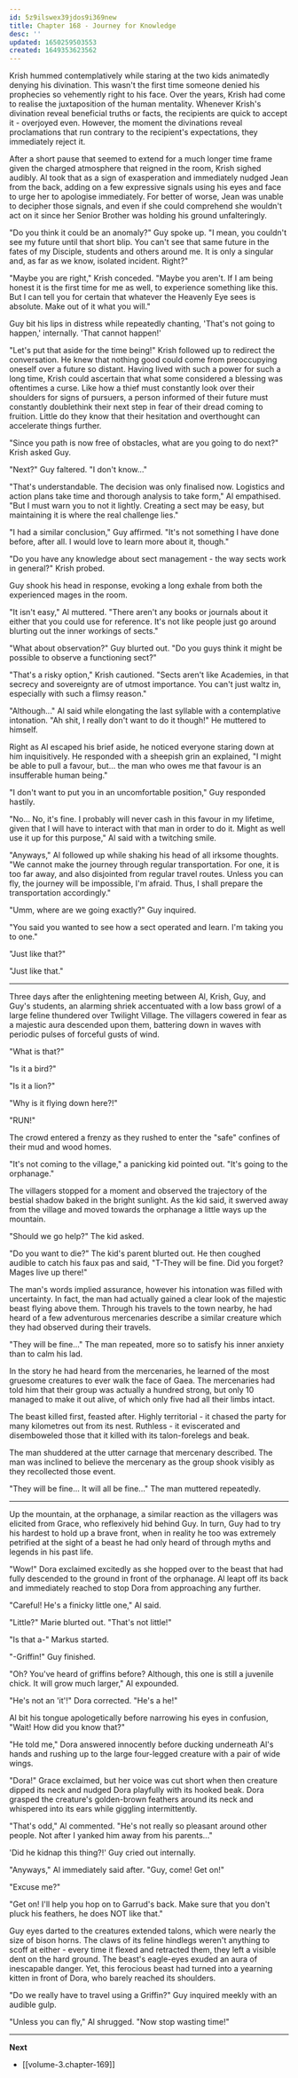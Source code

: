 ```yaml
---
id: 5z9ilswex39jdos9i369new
title: Chapter 168 - Journey for Knowledge
desc: ''
updated: 1650259503553
created: 1649353623562
---
```


Krish hummed contemplatively while staring at the two kids animatedly denying his divination. This wasn't the first time someone denied his prophecies so vehemently right to his face. Over the years, Krish had come to realise the juxtaposition of the human mentality. Whenever Krish's divination reveal beneficial truths or facts, the recipients are quick to accept it - overjoyed even. However, the moment the divinations reveal proclamations that run contrary to the recipient's expectations, they immediately reject it.

After a short pause that seemed to extend for a much longer time frame given the charged atmosphere that reigned in the room, Krish sighed audibly. Al took that as a sign of exasperation and immediately nudged Jean from the back, adding on a few expressive signals using his eyes and face to urge her to apologise immediately. For better of worse, Jean was unable to decipher those signals, and even if she could comprehend she wouldn't act on it since her Senior Brother was holding his ground unfalteringly.

"Do you think it could be an anomaly?" Guy spoke up. "I mean, you couldn't see my future until that short blip. You can't see that same future in the fates of my Disciple, students and others around me. It is only a singular and, as far as we know, isolated incident. Right?"

"Maybe you are right," Krish conceded. "Maybe you aren't. If I am being honest it is the first time for me as well, to experience something like this. But I can tell you for certain that whatever the Heavenly Eye sees is absolute. Make out of it what you will."

Guy bit his lips in distress while repeatedly chanting, 'That's not going to happen,' internally. 'That cannot happen!'

"Let's put that aside for the time being!" Krish followed up to redirect the conversation. He knew that nothing good could come from preoccupying oneself over a future so distant. Having lived with such a power for such a long time, Krish could ascertain that what some considered a blessing was oftentimes a curse. Like how a thief must constantly look over their shoulders for signs of pursuers, a person informed of their future must constantly doublethink their next step in fear of their dread coming to fruition. Little do they know that their hesitation and overthought can accelerate things further.

"Since you path is now free of obstacles, what are you going to do next?" Krish asked Guy.

"Next?" Guy faltered. "I don't know..."

"That's understandable. The decision was only finalised now. Logistics and action plans take time and thorough analysis to take form," Al empathised. "But I must warn you to not it lightly. Creating a sect may be easy, but maintaining it is where the real challenge lies."

"I had a similar conclusion," Guy affirmed. "It's not something I have done before, after all. I would love to learn more about it, though."

"Do you have any knowledge about sect management - the way sects work in general?" Krish probed.

Guy shook his head in response, evoking a long exhale from both the experienced mages in the room.

"It isn't easy," Al muttered. "There aren't any books or journals about it either that you could use for reference. It's not like people just go around blurting out the inner workings of sects."

"What about observation?" Guy blurted out. "Do you guys think it might be possible to observe a functioning sect?"

"That's a risky option," Krish cautioned. "Sects aren't like Academies, in that secrecy and sovereignty are of utmost importance. You can't just waltz in, especially with such a flimsy reason."

"Although..." Al said while elongating the last syllable with a contemplative intonation. "Ah shit, I really don't want to do it though!" He muttered to himself.

Right as Al escaped his brief aside, he noticed everyone staring down at him inquisitively. He responded with a sheepish grin an explained, "I might be able to pull a favour, but... the man who owes me that favour is an insufferable human being."

"I don't want to put you in an uncomfortable position," Guy responded hastily.

"No... No, it's fine. I probably will never cash in this favour in my lifetime, given that I will have to interact with that man in order to do it. Might as well use it up for this purpose," Al said with a twitching smile.

"Anyways," Al followed up while shaking his head of all irksome thoughts. "We cannot make the journey through regular transportation. For one, it is too far away, and also disjointed from regular travel routes. Unless you can fly, the journey will be impossible, I'm afraid. Thus, I shall prepare the transportation accordingly."

"Umm, where are we going exactly?" Guy inquired.

"You said you wanted to see how a sect operated and learn. I'm taking you to one."

"Just like that?"

"Just like that."

____

Three days after the enlightening meeting between Al, Krish, Guy, and Guy's students, an alarming shriek accentuated with a low bass growl of a large feline thundered over Twilight Village. The villagers cowered in fear as a majestic aura descended upon them, battering down in waves with periodic pulses of forceful gusts of wind.

"What is that?"

"Is it a bird?"

"Is it a lion?"

"Why is it flying down here?!"

"RUN!"

The crowd entered a frenzy as they rushed to enter the "safe" confines of their mud and wood homes.

"It's not coming to the village," a panicking kid pointed out. "It's going to the orphanage."

The villagers stopped for a moment and observed the trajectory of the bestial shadow baked in the bright sunlight. As the kid said, it swerved away from the village and moved towards the orphanage a little ways up the mountain.

"Should we go help?" The kid asked.

"Do you want to die?" The kid's parent blurted out. He then coughed audible to catch his faux pas and said, "T-They will be fine. Did you forget? Mages live up there!"

The man's words implied assurance, however his intonation was filled with uncertainty. In fact, the man had actually gained a clear look of the majestic beast flying above them. Through his travels to the town nearby, he had heard of a few adventurous mercenaries describe a similar creature which they had observed during their travels.

"They will be fine..." The man repeated, more so to satisfy his inner anxiety than to calm his lad.

In the story he had heard from the mercenaries, he learned of the most gruesome creatures to ever walk the face of Gaea. The mercenaries had told him that their group was actually a hundred strong, but only 10 managed to make it out alive, of which only five had all their limbs intact.

The beast killed first, feasted after. Highly territorial - it chased the party for many kilometres out from its nest. Ruthless - it eviscerated and disemboweled those that it killed with its talon-forelegs and beak.

The man shuddered at the utter carnage that mercenary described. The man was inclined to believe the mercenary as the group shook visibly as they recollected those event.

"They will be fine... It will all be fine..." The man muttered repeatedly.

____

Up the mountain, at the orphanage, a similar reaction as the villagers was elicited from Grace, who reflexively hid behind Guy. In turn, Guy had to try his hardest to hold up a brave front, when in reality he too was extremely petrified at the sight of a beast he had only heard of through myths and legends in his past life.

"Wow!" Dora exclaimed excitedly as she hopped over to the beast that had fully descended to the ground in front of the orphanage. Al leapt off its back and immediately reached to stop Dora from approaching any further.

"Careful! He's a finicky little one," Al said.

"Little?" Marie blurted out. "That's not little!"

"Is that a-" Markus started.

"-Griffin!" Guy finished.

"Oh? You've heard of griffins before? Although, this one is still a juvenile chick. It will grow much larger," Al expounded.

"He's not an 'it'!" Dora corrected. "He's a he!"

Al bit his tongue apologetically before narrowing his eyes in confusion, "Wait! How did you know that?"

"He told me," Dora answered innocently before ducking underneath Al's hands and rushing up to the large four-legged creature with a pair of wide wings.

"Dora!" Grace exclaimed, but her voice was cut short when then creature dipped its neck and nudged Dora playfully with its hooked beak. Dora grasped the creature's golden-brown feathers around its neck and whispered into its ears while giggling intermittently.

"That's odd," Al commented. "He's not really so pleasant around other people. Not after I yanked him away from his parents..."

'Did he kidnap this thing?!' Guy cried out internally.

"Anyways," Al immediately said after. "Guy, come! Get on!"

"Excuse me?"

"Get on! I'll help you hop on to Garrud's back. Make sure that you don't pluck his feathers, he does NOT like that."

Guy eyes darted to the creatures extended talons, which were nearly the size of bison horns. The claws of its feline hindlegs weren't anything to scoff at either - every time it flexed and retracted them, they left a visible dent on the hard ground. The beast's eagle-eyes exuded an aura of inescapable danger. Yet, this ferocious beast had turned into a yearning kitten in front of Dora, who barely reached its shoulders.

"Do we really have to travel using a Griffin?" Guy inquired meekly with an audible gulp.

"Unless you can fly," Al shrugged. "Now stop wasting time!"

____

**Next**
* [[volume-3.chapter-169]]